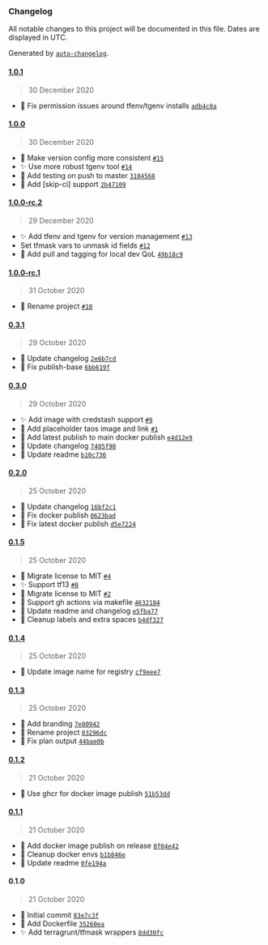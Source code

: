 ### Changelog

All notable changes to this project will be documented in this file. Dates are displayed in UTC.

Generated by [`auto-changelog`](https://github.com/CookPete/auto-changelog).

#### [1.0.1](https://github.com/taosmountain/docker-nu-atlantis/compare/1.0.0...1.0.1)

> 30 December 2020

- :bug: Fix permission issues around tfenv/tgenv installs [`adb4c0a`](https://github.com/taosmountain/docker-nu-atlantis/commit/adb4c0ae48c14c8bf5925d770f0ac37bf131d037)

#### [1.0.0](https://github.com/taosmountain/docker-nu-atlantis/compare/1.0.0-rc.2...1.0.0)

> 30 December 2020

- :art: Make version config more consistent [`#15`](https://github.com/taosmountain/docker-nu-atlantis/pull/15)
- :sparkles: Use more robust tgenv tool [`#14`](https://github.com/taosmountain/docker-nu-atlantis/pull/14)
- :construction_worker: Add testing on push to master [`3104568`](https://github.com/taosmountain/docker-nu-atlantis/commit/3104568572642a23e49d66f38d73b9f5f69e4bad)
- :construction_worker: Add [skip-ci] support [`2b47109`](https://github.com/taosmountain/docker-nu-atlantis/commit/2b47109e21a3f5489d75431cdd5e8863df796043)

#### [1.0.0-rc.2](https://github.com/taosmountain/docker-nu-atlantis/compare/1.0.0-rc.1...1.0.0-rc.2)

> 29 December 2020

- :sparkles: Add tfenv and tgenv for version management [`#13`](https://github.com/taosmountain/docker-nu-atlantis/pull/13)
- Set tfmask vars to unmask id fields [`#12`](https://github.com/taosmountain/docker-nu-atlantis/pull/12)
- :hammer: Add pull and tagging for local dev QoL [`49b18c9`](https://github.com/taosmountain/docker-nu-atlantis/commit/49b18c92657bfb4df26874a07a6a2b5e3cf3e2c2)

#### [1.0.0-rc.1](https://github.com/taosmountain/docker-nu-atlantis/compare/0.3.1...1.0.0-rc.1)

> 31 October 2020

- :art: Rename project [`#10`](https://github.com/taosmountain/docker-nu-atlantis/pull/10)

#### [0.3.1](https://github.com/taosmountain/docker-nu-atlantis/compare/0.3.0...0.3.1)

> 29 October 2020

- :memo: Update changelog [`2e6b7cd`](https://github.com/taosmountain/docker-nu-atlantis/commit/2e6b7cd51c689eac48075a56282b8e4bf6e1b152)
- :construction_worker: Fix publish-base [`6bb619f`](https://github.com/taosmountain/docker-nu-atlantis/commit/6bb619f1959a09164aeec1f6433db9b496eddc5b)

#### [0.3.0](https://github.com/taosmountain/docker-nu-atlantis/compare/0.2.0...0.3.0)

> 29 October 2020

- :sparkles: Add image with credstash support [`#9`](https://github.com/taosmountain/docker-nu-atlantis/pull/9)
- :memo: Add placeholder taos image and link [`#1`](https://github.com/taosmountain/docker-nu-atlantis/issues/1)
- :construction_worker: Add latest publish to main docker publish [`e4d12e9`](https://github.com/taosmountain/docker-nu-atlantis/commit/e4d12e952897ae99d5d0166a7221b110bbfc459e)
- :memo: Update changelog [`7485f98`](https://github.com/taosmountain/docker-nu-atlantis/commit/7485f989103096ac86d924021e998cbe3be6bf9b)
- :memo: Update readme [`b10c736`](https://github.com/taosmountain/docker-nu-atlantis/commit/b10c7364fb0124d0cf52382d8b0b04e05c2187b4)

#### [0.2.0](https://github.com/taosmountain/docker-nu-atlantis/compare/0.1.5...0.2.0)

> 25 October 2020

- :memo: Update changelog [`16bf2c1`](https://github.com/taosmountain/docker-nu-atlantis/commit/16bf2c1a31b94005c14bb196a046da4ee1b086d2)
- :bug: Fix docker publish [`0623bad`](https://github.com/taosmountain/docker-nu-atlantis/commit/0623bad88286d039ee82d110a8ff1c8245983c66)
- :bug: Fix latest docker publish [`d5e7224`](https://github.com/taosmountain/docker-nu-atlantis/commit/d5e72240aa9b04f805935b5802de18422862b2f0)

#### [0.1.5](https://github.com/taosmountain/docker-nu-atlantis/compare/0.1.4...0.1.5)

> 25 October 2020

- :memo: Migrate license to MIT [`#4`](https://github.com/taosmountain/docker-nu-atlantis/pull/4)
- :sparkles: Support tf13 [`#8`](https://github.com/taosmountain/docker-nu-atlantis/pull/8)
- :memo: Migrate license to MIT [`#2`](https://github.com/taosmountain/docker-nu-atlantis/issues/2)
- :construction_worker: Support gh actions via makefile [`4632184`](https://github.com/taosmountain/docker-nu-atlantis/commit/4632184a5c7cb482c2acc9b7d19b703dc0f2fa70)
- :memo: Update readme and changelog [`e5fba77`](https://github.com/taosmountain/docker-nu-atlantis/commit/e5fba776a95733b7b92f34189fac605040971596)
- :art: Cleanup labels and extra spaces [`b4df327`](https://github.com/taosmountain/docker-nu-atlantis/commit/b4df32754df1d53c368b40d920a448c665f8a79c)

#### [0.1.4](https://github.com/taosmountain/docker-nu-atlantis/compare/0.1.3...0.1.4)

> 25 October 2020

- :construction_worker: Update image name for registry [`cf9eee7`](https://github.com/taosmountain/docker-nu-atlantis/commit/cf9eee72601d69aa0bfe01a6bd22ec59d9cc99a5)

#### [0.1.3](https://github.com/taosmountain/docker-nu-atlantis/compare/0.1.2...0.1.3)

> 25 October 2020

- :art: Add branding [`7e80942`](https://github.com/taosmountain/docker-nu-atlantis/commit/7e809422cca0b6408131ff3f29e4a57f71dc682a)
- :art: Rename project [`03296dc`](https://github.com/taosmountain/docker-nu-atlantis/commit/03296dc40f95552e6464524cb8e9239c33e8747d)
- :bug: Fix plan output [`44bae0b`](https://github.com/taosmountain/docker-nu-atlantis/commit/44bae0b1cef0ec16d2aa0d70674a085cd187dcd0)

#### [0.1.2](https://github.com/taosmountain/docker-nu-atlantis/compare/0.1.1...0.1.2)

> 21 October 2020

- :construction_worker: Use ghcr for docker image publish [`51b53dd`](https://github.com/taosmountain/docker-nu-atlantis/commit/51b53dde13f4c844ff44b07e7a31f83c30759b74)

#### [0.1.1](https://github.com/taosmountain/docker-nu-atlantis/compare/0.1.0...0.1.1)

> 21 October 2020

- :construction_worker: Add docker image publish on release [`8f04e42`](https://github.com/taosmountain/docker-nu-atlantis/commit/8f04e4205a8ba8ebb6a8c172d52e8dfc77bbb5ca)
- :art: Cleanup docker envs [`b1b846e`](https://github.com/taosmountain/docker-nu-atlantis/commit/b1b846ea46926a7f715df82172a6ddbf7ad925b1)
- :memo: Update readme [`0fe194a`](https://github.com/taosmountain/docker-nu-atlantis/commit/0fe194aa0b4dbf26485fca284ff1a2d7d677b540)

#### 0.1.0

> 21 October 2020

- :tada: Initial commit [`83e7c3f`](https://github.com/taosmountain/docker-nu-atlantis/commit/83e7c3fefedb88ce799098eeef554c16985665c5)
- :ship: Add Dockerfile [`35260ea`](https://github.com/taosmountain/docker-nu-atlantis/commit/35260ea34117681ae94f916cffc4f358ff0162a4)
- :sparkles: Add terragrunt/tfmask wrappers [`8dd30fc`](https://github.com/taosmountain/docker-nu-atlantis/commit/8dd30fce1086edc2078bbd40e2023cc21dc6ffb3)
